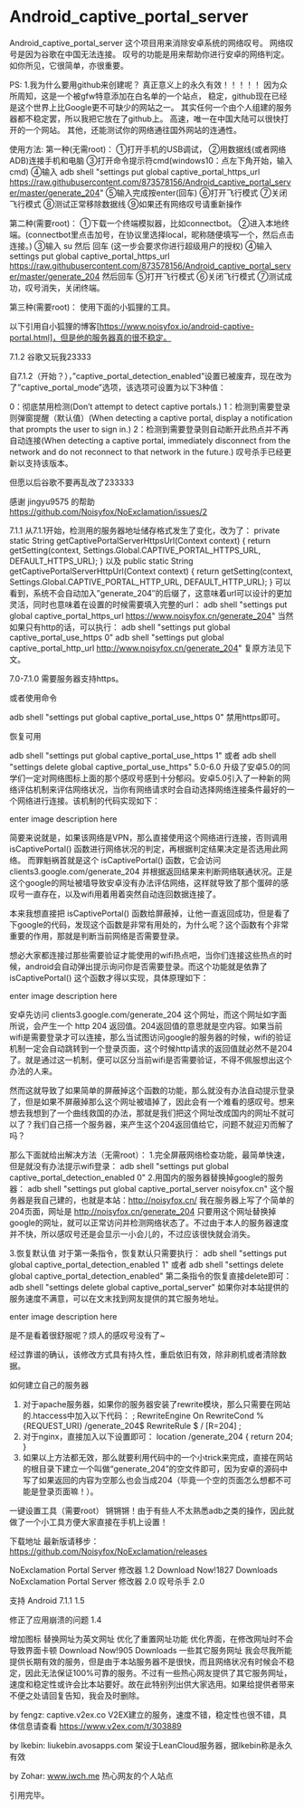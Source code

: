 # Android_captive_portal_server
Android_captive_portal_server
这个项目用来消除安卓系统的网络叹号。
网络叹号是因为谷歌在中国无法连接。
叹号的功能是用来帮助你进行安卓的网络判定。
如你所见，它很简单，亦很重要。

PS:
1.我为什么要用github来创建呢？
真正意义上的永久有效！！！！！
因为众所周知，这是一个被gfw特意添加在白名单的一个站点，
稳定，github现在已经是这个世界上比Google更不可缺少的网站之一。
其实任何一个由个人组建的服务器都不稳定罢，所以我把它放在了github上。
高速，唯一在中国大陆可以很快打开的一个网站。
其他，还能测试你的网络通往国外网站的连通性。

使用方法:
第一种(无需root)：
①打开手机的USB调试，
②用数据线(或者网络ADB)连接手机和电脑
③打开命令提示符cmd(windows10：点左下角开始，输入cmd)
④输入  adb shell "settings put global captive_portal_https_url https://raw.githubusercontent.com/873578156/Android_captive_portal_server/master/generate_204"
⑤输入完成按enter(回车)
⑥打开飞行模式
⑦关闭飞行模式
⑧测试正常移除数据线
⑨如果还有网络叹号请重新操作

第二种(需要root)：
①下载一个终端模拟器，比如connectbot。
②进入本地终端。(connectbot里点击加号，在协议里选择local，昵称随便填写一个，然后点击连接。)
③输入 su 然后 回车 (这一步会要求你进行超级用户的授权)
④输入settings put global captive_portal_https_url https://raw.githubusercontent.com/873578156/Android_captive_portal_server/master/generate_204 然后回车
⑤打开飞行模式
⑥关闭飞行模式
⑦测试成功，叹号消失，关闭终端。

第三种(需要root)：
使用下面的小狐狸的工具。




以下引用自小狐狸的博客[https://www.noisyfox.io/android-captive-portal.html]，但是他的服务器真的很不稳定。

7.1.2
谷歌又玩我23333

自7.1.2（开始？），”captive_portal_detection_enabled”设置已被废弃，现在改为了”captive_portal_mode”选项，该选项可设置为以下3种值：

0：彻底禁用检测(Don’t attempt to detect captive portals.)
1：检测到需要登录则弹窗提醒（默认值）(When detecting a captive portal, display a notification that prompts the user to sign in.)
2：检测到需要登录则自动断开此热点并不再自动连接(When detecting a captive portal, immediately disconnect from the network and do not reconnect to that network in the future.)
叹号杀手已经更新以支持该版本。

但愿以后谷歌不要再乱改了233333

感谢 jingyu9575 的帮助 https://github.com/Noisyfox/NoExclamation/issues/2

7.1.1
从7.1.1开始，检测用的服务器地址储存格式发生了变化，改为了：
private static String getCaptivePortalServerHttpsUrl(Context context) {
    return getSetting(context, Settings.Global.CAPTIVE_PORTAL_HTTPS_URL, DEFAULT_HTTPS_URL);
}
以及
public static String getCaptivePortalServerHttpUrl(Context context) {
    return getSetting(context, Settings.Global.CAPTIVE_PORTAL_HTTP_URL, DEFAULT_HTTP_URL);
}
可以看到，系统不会自动加入”generate_204″的后缀了，这意味着url可以设计的更加灵活，同时也意味着在设置的时候需要填入完整的url：
adb shell "settings put global captive_portal_https_url https://www.noisyfox.cn/generate_204"
当然如果只有http的话，可以执行：
adb shell "settings put global captive_portal_use_https 0"
adb shell "settings put global captive_portal_http_url http://www.noisyfox.cn/generate_204"
复原方法见下文。

7.0-7.1.0
需要服务器支持https。

或者使用命令

adb shell "settings put global captive_portal_use_https 0"
禁用https即可。

恢复可用

adb shell "settings put global captive_portal_use_https 1"
或者
adb shell "settings delete global captive_portal_use_https"
5.0-6.0
升级了安卓5.0的同学们一定对网络图标上面的那个感叹号感到十分郁闷。安卓5.0引入了一种新的网络评估机制来评估网络状况，当你有网络请求时会自动选择网络连接条件最好的一个网络进行连接。该机制的代码实现如下：

enter image description here

简要来说就是，如果该网络是VPN，那么直接使用这个网络进行连接，否则调用 isCaptivePortal() 函数进行网络状况的判定，再根据判定结果决定是否选用此网络。 而罪魁祸首就是这个 isCaptivePortal() 函数，它会访问 clients3.google.com/generate_204 并根据返回结果来判断网络联通状况。正是这个google的网址被墙导致安卓没有办法评估网络，这样就导致了那个蛋碎的感叹号一直存在，以及wifi用着用着突然自动连回数据连接了。

本来我想直接把 isCaptivePortal() 函数给屏蔽掉，让他一直返回成功，但是看了下google的代码，发现这个函数是非常有用处的，为什么呢？这个函数有个非常重要的作用，那就是判断当前网络是否需要登录。

想必大家都连接过那些需要验证才能使用的wifi热点吧，当你们连接这些热点的时候，android会自动弹出提示询问你是否需要登录。而这个功能就是依靠了 isCaptivePortal() 这个函数才得以实现，具体原理如下：

enter image description here

安卓先访问 clients3.google.com/generate_204 这个网址，而这个网址如字面所说，会产生一个 http 204 返回值。204返回值的意思就是空内容。如果当前wifi是需要登录才可以连接，那么当试图访问google的服务器的时候，wifi的验证机制一定会自动跳转到一个登录页面，这个时候http请求的返回值就必然不是204了。就是通过这一机制，便可以区分当前wifi是否需要验证，不得不佩服想出这个办法的人来。

然而这就导致了如果简单的屏蔽掉这个函数的功能，那么就没有办法自动提示登录了，但是如果不屏蔽掉那么这个网址被墙掉了，因此会有一个难看的感叹号。想来想去我想到了一个曲线救国的办法，那就是我们把这个网址改成国内的网址不就可以了？我们自己搭一个服务器，来产生这个204返回值给它，问题不就迎刃而解了吗？

那么下面就给出解决方法（无需root）：
1.完全屏蔽网络检查功能，最简单快速，但是就没有办法提示wifi登录：
adb shell "settings put global captive_portal_detection_enabled 0"
2.用国内的服务器替换掉google的服务器：
adb shell "settings put global captive_portal_server noisyfox.cn"
这个服务器是我自己建的，也就是本站：http://noisyfox.cn/ 我在服务器上写了个简单的204页面，网址是 http://noisyfox.cn/generate_204 只要用这个网址替换掉google的网址，就可以正常访问并检测网络状态了。不过由于本人的服务器速度并不快，所以感叹号还是会显示一小会儿的，不过应该很快就会消失。

3.恢复默认值
对于第一条指令，恢复默认只需要执行：
adb shell "settings put global captive_portal_detection_enabled 1"
或者
adb shell "settings delete global captive_portal_detection_enabled"
第二条指令的恢复直接delete即可：
adb shell "settings delete global captive_portal_server"
如果你对本站提供的服务速度不满意，可以在文末找到网友提供的其它服务地址。

enter image description here

是不是看着很舒服呢？烦人的感叹号没有了~

经过靠谱的确认，该修改方式具有持久性，重启依旧有效，除非刷机或者清除数据。

如何建立自己的服务器
1. 对于apache服务器，如果你的服务器安装了rewrite模块，那么只需要在网站的.htaccess中加入以下代码：
<IfModule mod_rewrite.c>;
  RewriteEngine On
  RewriteCond %{REQUEST_URI} /generate_204$
  RewriteRule $ / [R=204]
</IfModule>;
2. 对于nginx，直接加入以下设置即可：
location /generate_204 { return 204; }
3. 如果以上方法都无效，那么就要利用代码中的一个小trick来完成，直接在网站的根目录下建立一个叫做“generate_204”的空文件即可，因为安卓的源码中写了如果返回的内容为空那么也会当成204（毕竟一个空的页面怎么想都不可能是登录页面嘛！）。

一键设置工具（需要root）
锵锵锵！由于有些人不太熟悉adb之类的操作，因此就做了一个小工具方便大家直接在手机上设置！


下载地址
最新版请移步：https://github.com/Noisyfox/NoExclamation/releases

NoExclamation Portal Server 修改器 1.2
Download Now!1827 Downloads
NoExclamation Portal Server 修改器 2.0
叹号杀手 2.0

支持 Android 7.1.1
1.5

修正了应用崩溃的问题
1.4

增加图标
替换网址为英文网址
优化了重置网址功能
优化界面，在修改网址时不会导致界面卡顿
Download Now!905 Downloads
一些其它服务网址
我会尽我所能提供长期有效的服务，但是由于本站服务器不是很快，而且网络状况有时候会不稳定，因此无法保证100%可靠的服务。不过有一些热心网友提供了其它服务网址，速度和稳定性或许会比本站要好。故在此特别列出供大家选用。如果给提供者带来不便之处请回复告知，我会及时删除。

by fengz: captive.v2ex.co V2EX建立的服务，速度不错，稳定性也很不错，具体信息请查看 https://www.v2ex.com/t/303889

by lkebin: liukebin.avosapps.com 架设于LeanCloud服务器，据lkebin称是永久有效

by Zohar: www.iwch.me 热心网友的个人站点

引用完毕。
